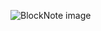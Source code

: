 ![BlockNote image](https://www.google.com/images/branding/googlelogo/1x/googlelogo_color_272x92dp.png)
